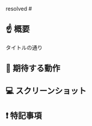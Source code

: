 resolved #

## :point_up: 概要
タイトルの通り

## :pray: 期待する動作

## :computer: スクリーンショット

## :exclamation: 特記事項
